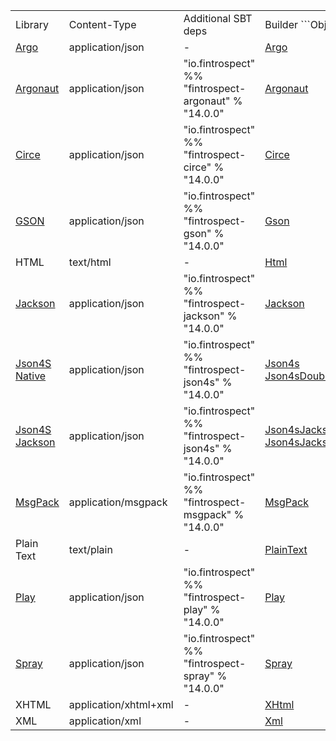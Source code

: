 <table class="code table table-bordered">
<tr>
    <td>Library</td>
    <td>Content-Type</td>
    <td>Additional SBT deps</td>
    <td>Builder ```Object```</td>
</tr>
<tr>
    <td><a href="http://argo.sourceforge.net/">Argo</a></td>
    <td>application/json</td>
    <td>-</td>
    <td><a data-toggle="tooltip" href="#" title="io.fintrospect.formats.Argo">Argo</a></td>
</tr>
<tr>
    <td><a href="http://argonaut.io/">Argonaut</a></td>
    <td>application/json</td>
    <td>"io.fintrospect" %% "fintrospect-argonaut" % "14.0.0"</td>
    <td><a data-toggle="tooltip" href="#" title="io.fintrospect.formats.Argonaut">Argonaut</a></td>
</tr>
<tr>
    <td><a href="https://github.com/travisbrown/circe">Circe</a></td>
    <td>application/json</td>
    <td>"io.fintrospect" %% "fintrospect-circe" % "14.0.0"</td>
    <td><a data-toggle="tooltip" href="#" title="io.fintrospect.formats.Circe">Circe</a></td>
</tr>
<tr>
    <td><a href="https://github.com/google/gson">GSON</a></td>
    <td>application/json</td>
    <td>"io.fintrospect" %% "fintrospect-gson" % "14.0.0"</td>
    <td><a data-toggle="tooltip" href="#" title="io.fintrospect.formats.Gson">Gson</a></td>
</tr>
<tr>
    <td>HTML</td>
    <td>text/html</td>
    <td>-</td>
    <td><a data-toggle="tooltip" href="#" title="io.fintrospect.formats.Html">Html</a></td>
</tr>
<tr>
    <td><a href="https://github.com/FasterXML/jackson">Jackson</a> </td>
    <td>application/json</td>
    <td>"io.fintrospect" %% "fintrospect-jackson" % "14.0.0"</td>
    <td>
    <a data-toggle="tooltip" href="#" title="io.fintrospect.formats.Jackson">Jackson</a>
</tr>
<tr>
    <td><a href="http://json4s.org/">Json4S Native</a></td>
    <td>application/json</td>
    <td>"io.fintrospect" %% "fintrospect-json4s" % "14.0.0"</td>
    <td><a data-toggle="tooltip" href="#" title="io.fintrospect.formats.Json4s">Json4s</a>
    <br/>
    <a data-toggle="tooltip" href="#" title="io.fintrospect.formats.Json4sDoubleMode">Json4sDoubleMode</a></td>
</tr>
<tr>
    <td><a href="http://json4s.org/">Json4S Jackson</a> </td>
    <td>application/json</td>
    <td>"io.fintrospect" %% "fintrospect-json4s" % "14.0.0"</td>
    <td>
    <a data-toggle="tooltip" href="#" title="io.fintrospect.formats.Json4sJackson">Json4sJackson</a>
    <br/>
    <a data-toggle="tooltip" href="#" title="io.fintrospect.formats.Json4sJacksonDoubleMode">Json4sJacksonDoubleMode</a></td>
</tr>
<tr>
    <td><a href="http://msgpack.org">MsgPack</a></td>
    <td>application/msgpack</td>
    <td>"io.fintrospect" %% "fintrospect-msgpack" % "14.0.0"</td>
    <td><a data-toggle="tooltip" href="#" title="io.fintrospect.formats.MsgPack">MsgPack</a></td>
</tr>
<tr>
    <td>Plain Text</td>
    <td>text/plain</td>
    <td>-</td>
    <td><a data-toggle="tooltip" href="#" title="io.fintrospect.formats.PlainText">PlainText</a></td>
</tr>
<tr>
    <td><a href="https://www.playframework.com">Play</a></td>
    <td>application/json</td>
    <td>"io.fintrospect" %% "fintrospect-play" % "14.0.0"</td>
    <td><a data-toggle="tooltip" href="#" title="io.fintrospect.formats.Play">Play</a></td>
</tr>
<tr>
    <td><a href="https://github.com/spray/spray-json">Spray</a></td>
    <td>application/json</td>
    <td>"io.fintrospect" %% "fintrospect-spray" % "14.0.0"</td>
    <td><a data-toggle="tooltip" href="#" title="io.fintrospect.formats.Spray">Spray</a></td>
</tr>
<tr>
    <td>XHTML</td>
    <td>application/xhtml+xml</td>
    <td>-</td>
    <td><a data-toggle="tooltip" href="#" title="io.fintrospect.formats.XHtml">XHtml</atd>
</tr>
<tr>
    <td>XML</td>
    <td>application/xml</td>
    <td>-</td>
    <td><a data-toggle="tooltip" href="#" title="io.fintrospect.formats.Xml">Xml</a></td>
</tr>
</table>
